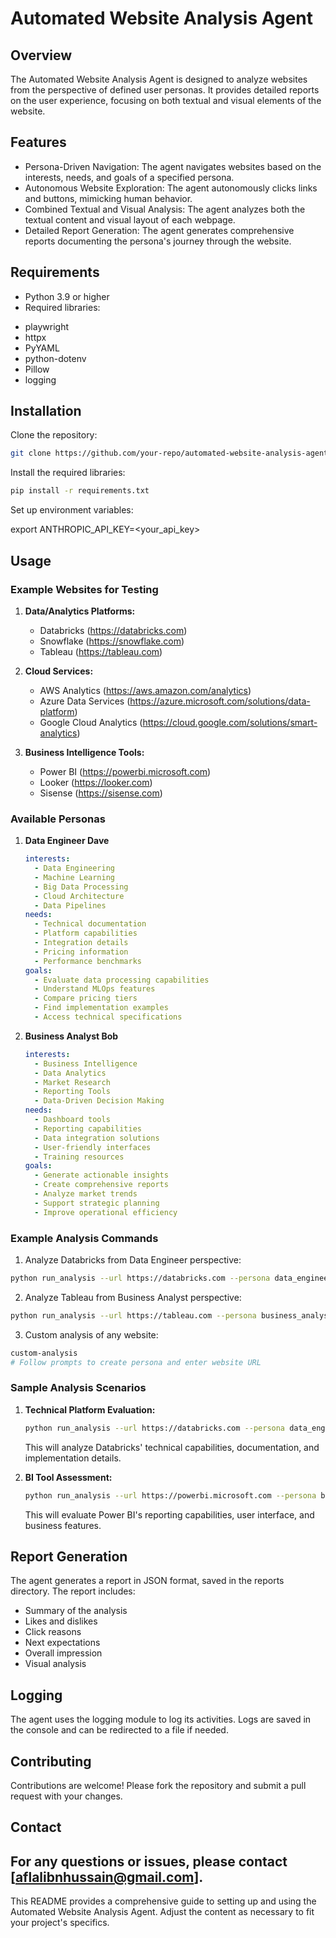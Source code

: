 # Automated Website Analysis Agent
## Overview

The Automated Website Analysis Agent is designed to analyze websites from the perspective of defined user personas. It provides detailed reports on the user experience, focusing on both textual and visual elements of the website.

## Features

* Persona-Driven Navigation: The agent navigates websites based on the interests, needs, and goals of a specified persona.
* Autonomous Website Exploration: The agent autonomously clicks links and buttons, mimicking human behavior.
* Combined Textual and Visual Analysis: The agent analyzes both the textual content and visual layout of each webpage.
* Detailed Report Generation: The agent generates comprehensive reports documenting the persona's journey through the website.

## Requirements

* Python 3.9 or higher
* Required libraries:
- playwright
- httpx
- PyYAML
- python-dotenv
- Pillow
- logging

## Installation

Clone the repository:

```bash
git clone https://github.com/your-repo/automated-website-analysis-agent.git
```

Install the required libraries:

```bash
pip install -r requirements.txt
```

Set up environment variables:

export ANTHROPIC_API_KEY=<your_api_key>

## Usage

### Example Websites for Testing

1. **Data/Analytics Platforms:**
   - Databricks (https://databricks.com)
   - Snowflake (https://snowflake.com)
   - Tableau (https://tableau.com)

2. **Cloud Services:**
   - AWS Analytics (https://aws.amazon.com/analytics)
   - Azure Data Services (https://azure.microsoft.com/solutions/data-platform)
   - Google Cloud Analytics (https://cloud.google.com/solutions/smart-analytics)

3. **Business Intelligence Tools:**
   - Power BI (https://powerbi.microsoft.com)
   - Looker (https://looker.com)
   - Sisense (https://sisense.com)

### Available Personas

1. **Data Engineer Dave**
   ```yaml
   interests:
     - Data Engineering
     - Machine Learning
     - Big Data Processing
     - Cloud Architecture
     - Data Pipelines
   needs:
     - Technical documentation
     - Platform capabilities
     - Integration details
     - Pricing information
     - Performance benchmarks
   goals:
     - Evaluate data processing capabilities
     - Understand MLOps features
     - Compare pricing tiers
     - Find implementation examples
     - Access technical specifications
   ```

2. **Business Analyst Bob**
   ```yaml
   interests:
     - Business Intelligence
     - Data Analytics
     - Market Research
     - Reporting Tools
     - Data-Driven Decision Making
   needs:
     - Dashboard tools
     - Reporting capabilities
     - Data integration solutions
     - User-friendly interfaces
     - Training resources
   goals:
     - Generate actionable insights
     - Create comprehensive reports
     - Analyze market trends
     - Support strategic planning
     - Improve operational efficiency
   ```

### Example Analysis Commands

1. Analyze Databricks from Data Engineer perspective:
```bash
python run_analysis --url https://databricks.com --persona data_engineer
```

2. Analyze Tableau from Business Analyst perspective:
```bash
python run_analysis --url https://tableau.com --persona business_analyst
```

3. Custom analysis of any website:
```bash
custom-analysis
# Follow prompts to create persona and enter website URL
```

### Sample Analysis Scenarios

1. **Technical Platform Evaluation:**
   ```bash
   python run_analysis --url https://databricks.com --persona data_engineer --max-pages 10
   ```
   This will analyze Databricks' technical capabilities, documentation, and implementation details.

2. **BI Tool Assessment:**
   ```bash
   python run_analysis --url https://powerbi.microsoft.com --persona business_analyst --max-pages 8
   ```
   This will evaluate Power BI's reporting capabilities, user interface, and business features.

## Report Generation
The agent generates a report in JSON format, saved in the reports directory. The report includes:
* Summary of the analysis
* Likes and dislikes
* Click reasons
* Next expectations
* Overall impression
* Visual analysis

## Logging
The agent uses the logging module to log its activities. Logs are saved in the console and can be redirected to a file if needed.

## Contributing
Contributions are welcome! Please fork the repository and submit a pull request with your changes.


## Contact
For any questions or issues, please contact [aflalibnhussain@gmail.com].
---
This README provides a comprehensive guide to setting up and using the Automated Website Analysis Agent. Adjust the content as necessary to fit your project's specifics.